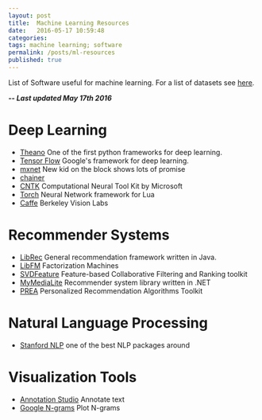 ```yaml
---
layout: post
title:  Machine Learning Resources
date:   2016-05-17 10:59:48
categories:
tags: machine learning; software
permalink: /posts/ml-resources
published: true
---
```


List of Software useful for machine learning. For a list of datasets see [here](/posts/datasets).



***-- Last updated May 17th 2016***


# Deep Learning
* [Theano] One of the first python frameworks for deep learning.
* [Tensor Flow] Google's framework for deep learning.
* [mxnet] New kid on the block shows lots of promise
* [chainer]
* [CNTK] Computational Neural Tool Kit by Microsoft
* [Torch] Neural Network framework for Lua
* [Caffe] Berkeley Vision Labs


# Recommender Systems
* [LibRec] General recommendation framework written in Java.
* [LibFM] Factorization Machines
* [SVDFeature] Feature-based Collaborative Filtering and Ranking toolkit
* [MyMediaLite] Recommender system library written in .NET
* [PREA] Personalized Recommendation Algorithms Toolkit

# Natural Language Processing
* [Stanford NLP] one of the best NLP packages around

# Visualization Tools
* [Annotation Studio] Annotate text
* [Google N-grams] Plot N-grams


[Tensor Flow]: https://www.tensorflow.org/
[Theano]: http://deeplearning.net/software/theano/
[mxnet]: http://mxnet.readthedocs.io/en/latest/
[Caffe]: http://caffe.berkeleyvision.org/
[Torch]: http://torch.ch/
[CNTK]: https://www.cntk.ai/
[chainer]: http://chainer.org/
[Google N-grams]: https://books.google.com/ngrams/
[Annotation Studio]: http://www.annotationstudio.org/
[Stanford NLP]: http://nlp.stanford.edu/software/index.shtml
[LibRec]: http://www.librec.net/
[LibFM]: http://www.libfm.org/
[SVDFeature]: http://svdfeature.apexlab.org/
[MyMediaLite]: http://mymedialite.net/
[PREA]: http://prea.gatech.edu/index.html
